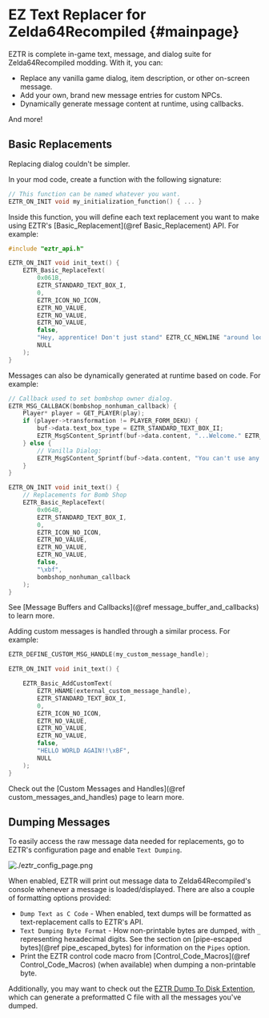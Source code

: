# EZ Text Replacer for Zelda64Recompiled {#mainpage}

EZTR is complete in-game text, message, and dialog suite for Zelda64Recompiled modding. With it, you can:

* Replace any vanilla game dialog, item description, or other on-screen message.
* Add your own, brand new message entries for custom NPCs.
* Dynamically generate message content at runtime, using callbacks.

And more!

## Basic Replacements

Replacing dialog couldn't be simpler.

In your mod code, create a function with the following signature:

```C
// This function can be named whatever you want.
EZTR_ON_INIT void my_initialization_function() { ... }
```

Inside this function, you will define each text replacement you want to make using EZTR's [Basic_Replacement](@ref Basic_Replacement) API. For example:

```C
#include "eztr_api.h"

EZTR_ON_INIT void init_text() {
    EZTR_Basic_ReplaceText(
        0x061B,
        EZTR_STANDARD_TEXT_BOX_I,
        0,
        EZTR_ICON_NO_ICON,
        EZTR_NO_VALUE,
        EZTR_NO_VALUE,
        EZTR_NO_VALUE,
        false,
        "Hey, apprentice! Don't just stand" EZTR_CC_NEWLINE "around lookin' at the sky all" EZTR_CC_NEWLINE "day!" EZTR_CC_EVENT2 EZTR_CC_END,
        NULL
    );
}
```

Messages can also be dynamically generated at runtime based on code. For example:

```C
// Callback used to set bombshop owner dialog.
EZTR_MSG_CALLBACK(bombshop_nonhuman_callback) {
    Player* player = GET_PLAYER(play);
    if (player->transformation != PLAYER_FORM_DEKU) {
        buf->data.text_box_type = EZTR_STANDARD_TEXT_BOX_II;
        EZTR_MsgSContent_Sprintf(buf->data.content, "...Welcome." EZTR_CC_EVENT EZTR_CC_END);
    } else {
        // Vanilla Dialog:
        EZTR_MsgSContent_Sprintf(buf->data.content, "You can't use any of them, but" EZTR_CC_NEWLINE "feel free to look around." EZTR_CC_EVENT EZTR_CC_END);
    }
}

EZTR_ON_INIT void init_text() {
    // Replacements for Bomb Shop
    EZTR_Basic_ReplaceText(
        0x064B,
        EZTR_STANDARD_TEXT_BOX_I,
        0,
        EZTR_ICON_NO_ICON,
        EZTR_NO_VALUE,
        EZTR_NO_VALUE,
        EZTR_NO_VALUE,
        false,
        "\xbf",
        bombshop_nonhuman_callback
    );
}
```

See [Message Buffers and Callbacks](@ref message_buffer_and_callbacks) to learn more.

Adding custom messages is handled through a similar process. For example:

```C
EZTR_DEFINE_CUSTOM_MSG_HANDLE(my_custom_message_handle);

EZTR_ON_INIT void init_text() {

    EZTR_Basic_AddCustomText(
        EZTR_HNAME(external_custom_message_handle),
        EZTR_STANDARD_TEXT_BOX_I, 
        0, 
        EZTR_ICON_NO_ICON, 
        EZTR_NO_VALUE, 
        EZTR_NO_VALUE, 
        EZTR_NO_VALUE, 
        false, 
        "HELLO WORLD AGAIN!!\xBF", 
        NULL
    );
}
```

Check out the [Custom Messages and Handles](@ref custom_messages_and_handles) page to learn more.

## Dumping Messages

To easily access the raw message data needed for replacements, go to EZTR's configuration page and enable `Text Dumping`.

![./eztr_config_page.png](./eztr_config_page.png)

When enabled, EZTR will print out message data to Zelda64Recompiled's console whenever a message is loaded/displayed. There are also a couple of formatting options provided:

* `Dump Text as C Code` - When enabled, text dumps will be formatted as text-replacement calls to EZTR's API.
* `Text Dumping Byte Format` - How non-printable bytes are dumped, with `_` representing hexadecimal digits. See the section on [pipe-escaped bytes](@ref pipe_escaped_bytes) for information on the `Pipes` option.
* Print the EZTR control code macro from [Control_Code_Macros](@ref Control_Code_Macros) (when available) when dumping a non-printable byte.

Additionally, you may want to check out the [EZTR Dump To Disk Extention](https://thunderstore.io/c/zelda-64-recompiled/p/LT_Schmiddy/EZTR_Dump_To_Disk_Extention/), which can generate a preformatted C file with all the messages you've dumped.
